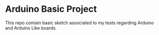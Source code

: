 # Arduino Basic Project

This repo contain basic sketch associated to my tests regarding Arduino and Arduino Like boards.


